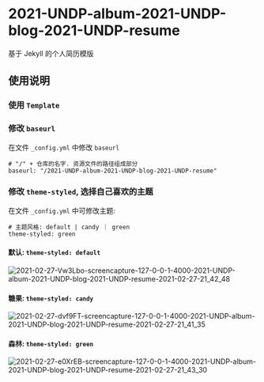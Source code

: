 # 2021-UNDP-album-2021-UNDP-blog-2021-UNDP-resume  
基于 Jekyll 的个人简历模版

## 使用说明
### 使用 `Template`


### 修改 `baseurl`

在文件 `_config.yml` 中修改 `baseurl`

```
# "/" + 仓库的名字. 资源文件的路径组成部分
baseurl: "/2021-UNDP-album-2021-UNDP-blog-2021-UNDP-resume"
```

### 修改 `theme-styled`, 选择自己喜欢的主题
在文件 `_config.yml` 中可修改主题:  

```
# 主题风格: default | candy ｜ green
theme-styled: green
```

#### 默认: `theme-styled: default`

![2021-02-27-Vw3Lbo-screencapture-127-0-0-1-4000-2021-UNDP-album-2021-UNDP-blog-2021-UNDP-resume-2021-02-27-21_42_48](https://cdn.jsdelivr.net/gh/sddtc/upic-cloud@main/images/2021/2021-02-27-Vw3Lbo-screencapture-127-0-0-1-4000-2021-UNDP-album-2021-UNDP-blog-2021-UNDP-resume-2021-02-27-21_42_48.png)

#### 糖果: `theme-styled: candy`

![2021-02-27-dvf9FT-screencapture-127-0-0-1-4000-2021-UNDP-album-2021-UNDP-blog-2021-UNDP-resume-2021-02-27-21_41_35](https://cdn.jsdelivr.net/gh/sddtc/upic-cloud@main/images/2021/2021-02-27-dvf9FT-screencapture-127-0-0-1-4000-2021-UNDP-album-2021-UNDP-blog-2021-UNDP-resume-2021-02-27-21_41_35.png)

#### 森林: `theme-styled: green`

![2021-02-27-e0XrEB-screencapture-127-0-0-1-4000-2021-UNDP-album-2021-UNDP-blog-2021-UNDP-resume-2021-02-27-21_43_30](https://cdn.jsdelivr.net/gh/sddtc/upic-cloud@main/images/2021/2021-02-27-e0XrEB-screencapture-127-0-0-1-4000-2021-UNDP-album-2021-UNDP-blog-2021-UNDP-resume-2021-02-27-21_43_30.png)
